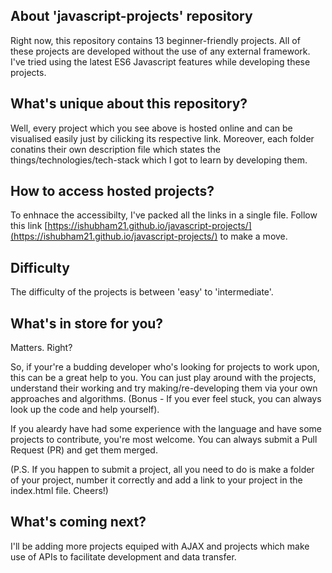 ## About 'javascript-projects' repository

Right now, this repository contains 13 beginner-friendly projects. All of these projects are developed without the use of any external framework. I've tried using the latest ES6 Javascript features while developing these projects.

## What's unique about this repository?

Well, every project which you see above is hosted online and can be visualised easily just by cilicking its respective link. Moreover, each folder conatins their own description file which states the things/technologies/tech-stack which I got to learn by developing them. 

## How to access hosted projects?

To enhnace the accessibilty, I've packed all the links in a single file.
Follow this link [https://ishubham21.github.io/javascript-projects/](https://ishubham21.github.io/javascript-projects/) to make a move. 


## Difficulty

The difficulty of the projects is between 'easy' to 'intermediate'.

## What's in store for you?

Matters. Right? 

So, if your're a budding developer who's looking for projects to work upon, this can be a great help to you. You can just play around with the projects, understand their working and try making/re-developing them via your own approaches and algorithms. (Bonus - If you ever feel stuck, you can always look up the code and help yourself).

If you aleardy have had some experience with the language and have some projects to contribute, you're most welcome. You can always submit a Pull Request (PR) and get them merged. 

(P.S. If you happen to submit a project, all you need to do is make a folder of your project, number it correctly and add a link to your project in the index.html file. Cheers!)

## What's coming next?

I'll be adding more projects equiped with AJAX and projects which make use of APIs to facilitate development and data transfer.

